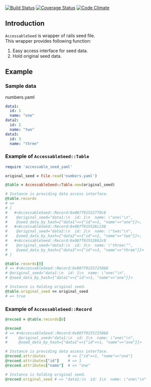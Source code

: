 [![Build Status](https://travis-ci.org/Shinya131/accessable_seed_yaml.svg?branch=master)](https://travis-ci.org/Shinya131/accessable_seed_yaml)
[![Coverage Status](https://coveralls.io/repos/Shinya131/accessable_seed_yaml/badge.png?branch=master)](https://coveralls.io/r/Shinya131/accessable_seed_yaml?branch=master)
[![Code Climate](https://codeclimate.com/github/Shinya131/accessable_seed_yaml/badges/gpa.svg)](https://codeclimate.com/github/Shinya131/accessable_seed_yaml)

## Introduction
`AccessableSeed` is wrapper of rails seed file.  
This wrapper provides following function:

1. Easy access interface for seed data.
2. Hold original seed data.

## Example 
### Sample data
numbers.yaml
```yaml
data1:
  id: 1
  name: "one"
data2:
  id: 2
  name: "two"
data3:
  id: 3
  name: "three"
```

### Example of `AccessableSeed::Table`
```ruby
require 'accessable_seed_yaml'

original_seed = File.read('numbers.yaml')

@table = AccessableSeed::Table.new(original_seed)

# Instance is providing data access interface.
@table.records
# => 
# [
#   #<AccessableSeed::Record:0x007f91552770c0
#    @original_seed="data1:\n  id: 1\n  name: \"one\"\n",
#    @seed_data_by_hash={"data1"=>{"id"=>1, "name"=>"one"}}>,
#   #<AccessableSeed::Record:0x007f915526c238
#    @original_seed="data2:\n  id: 2\n  name: \"two\"\n",
#    @seed_data_by_hash={"data2"=>{"id"=>2, "name"=>"two"}}>,
#   #<AccessableSeed::Record:0x007f91552662c0
#    @original_seed="data3:\n  id: 3\n  name: \"three\"",
#    @seed_data_by_hash={"data3"=>{"id"=>3, "name"=>"three"}}>
# ]

@table.records[0]
# => #<AccessableSeed::Record:0x007f9155725068
# @original_seed="data1:\n  id: 1\n  name: \"one\"\n",
# @seed_data_by_hash={"data1"=>{"id"=>1, "name"=>"one"}}>

# Instance is holding original seed.
@table.original_seed == original_seed
# => true
```
### Example of `AccessableSeed::Record`
```ruby
@recoed = @table.records[0]

@recoed
# => #<AccessableSeed::Record:0x007f9155725068
#     @original_seed="data1:\n  id: 1\n  name: \"one\"\n",
#     @seed_data_by_hash={"data1"=>{"id"=>1, "name"=>"one"}}>

# Instance is providing data access interface.
@recoed.attributes          # => {"id"=>1, "name"=>"one"}
@recoed.attributes["id"]    # => 1
@recoed.attributes["name"]  # => "one"

# Instance is holding original seed.
@recoed.original_seed # => "data1:\n  id: 1\n  name: \"one\"\n"
```
